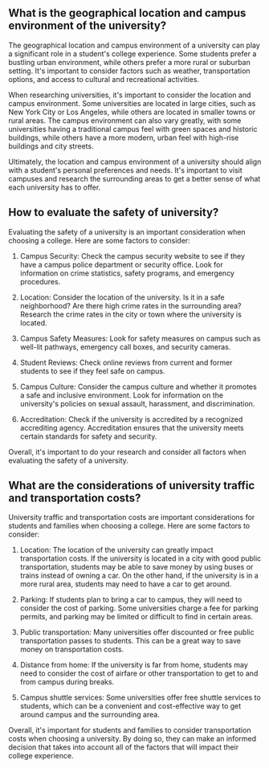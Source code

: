 ## What is the geographical location and campus environment of the university?
The geographical location and campus environment of a university can play a significant role in a student's college experience. Some students prefer a bustling urban environment, while others prefer a more rural or suburban setting. It's important to consider factors such as weather, transportation options, and access to cultural and recreational activities.

When researching universities, it's important to consider the location and campus environment. Some universities are located in large cities, such as New York City or Los Angeles, while others are located in smaller towns or rural areas. The campus environment can also vary greatly, with some universities having a traditional campus feel with green spaces and historic buildings, while others have a more modern, urban feel with high-rise buildings and city streets.

Ultimately, the location and campus environment of a university should align with a student's personal preferences and needs. It's important to visit campuses and research the surrounding areas to get a better sense of what each university has to offer.
## How to evaluate the safety of university?
Evaluating the safety of a university is an important consideration when choosing a college. Here are some factors to consider:

1. Campus Security: Check the campus security website to see if they have a campus police department or security office. Look for information on crime statistics, safety programs, and emergency procedures.

2. Location: Consider the location of the university. Is it in a safe neighborhood? Are there high crime rates in the surrounding area? Research the crime rates in the city or town where the university is located.

3. Campus Safety Measures: Look for safety measures on campus such as well-lit pathways, emergency call boxes, and security cameras.

4. Student Reviews: Check online reviews from current and former students to see if they feel safe on campus.

5. Campus Culture: Consider the campus culture and whether it promotes a safe and inclusive environment. Look for information on the university's policies on sexual assault, harassment, and discrimination.

6. Accreditation: Check if the university is accredited by a recognized accrediting agency. Accreditation ensures that the university meets certain standards for safety and security.

Overall, it's important to do your research and consider all factors when evaluating the safety of a university.
## What are the considerations of university traffic and transportation costs?
University traffic and transportation costs are important considerations for students and families when choosing a college. Here are some factors to consider:

1. Location: The location of the university can greatly impact transportation costs. If the university is located in a city with good public transportation, students may be able to save money by using buses or trains instead of owning a car. On the other hand, if the university is in a more rural area, students may need to have a car to get around.

2. Parking: If students plan to bring a car to campus, they will need to consider the cost of parking. Some universities charge a fee for parking permits, and parking may be limited or difficult to find in certain areas.

3. Public transportation: Many universities offer discounted or free public transportation passes to students. This can be a great way to save money on transportation costs.

4. Distance from home: If the university is far from home, students may need to consider the cost of airfare or other transportation to get to and from campus during breaks.

5. Campus shuttle services: Some universities offer free shuttle services to students, which can be a convenient and cost-effective way to get around campus and the surrounding area.

Overall, it's important for students and families to consider transportation costs when choosing a university. By doing so, they can make an informed decision that takes into account all of the factors that will impact their college experience.
